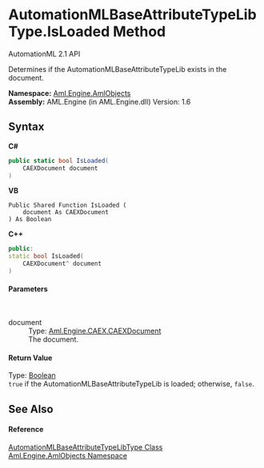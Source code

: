 # AutomationMLBaseAttributeTypeLibType.IsLoaded Method 
AutomationML 2.1 API 

Determines if the AutomationMLBaseAttributeTypeLib exists in the document.

**Namespace:**&nbsp;<a href="N_Aml_Engine_AmlObjects">Aml.Engine.AmlObjects</a><br />**Assembly:**&nbsp;AML.Engine (in AML.Engine.dll) Version: 1.6

## Syntax

**C#**<br />
``` C#
public static bool IsLoaded(
	CAEXDocument document
)
```

**VB**<br />
``` VB
Public Shared Function IsLoaded ( 
	document As CAEXDocument
) As Boolean
```

**C++**<br />
``` C++
public:
static bool IsLoaded(
	CAEXDocument^ document
)
```


#### Parameters
&nbsp;<dl><dt>document</dt><dd>Type: <a href="T_Aml_Engine_CAEX_CAEXDocument">Aml.Engine.CAEX.CAEXDocument</a><br />The document.</dd></dl>

#### Return Value
Type: <a href="https://docs.microsoft.com/dotnet/api/system.boolean" target="_parent" rel="noopener noreferrer">Boolean</a><br />`true` if the AutomationMLBaseAttributeTypeLib is loaded; otherwise, `false`.

## See Also


#### Reference
<a href="T_Aml_Engine_AmlObjects_AutomationMLBaseAttributeTypeLibType">AutomationMLBaseAttributeTypeLibType Class</a><br /><a href="N_Aml_Engine_AmlObjects">Aml.Engine.AmlObjects Namespace</a><br />
